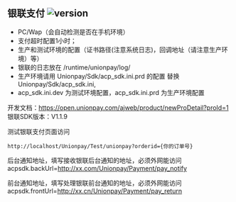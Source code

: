 ## 银联支付 ![version](https://img.shields.io/github/release/ztbcms/ztbcms-Unionpay.svg?maxAge=36000)

- PC/Wap（会自动检测是否在手机环境）
- 支付超时配置1小时；
- 生产和测试环境的配置（证书路径(注意系统日志)，回调地址（请注意生产环境）等）
- 银联的日志放在 /runtime/unionpay/log/
- 生产环境请用 Unionpay/Sdk/acp_sdk.ini.prd 的配置 替换Unionpay/Sdk/acp_sdk.ini,
- acp_sdk.ini.dev 为测试环境配置，acp_sdk.ini.prd 为生产环境配置

开发文档：https://open.unionpay.com/ajweb/product/newProDetail?proId=1
银联SDK版本：V1.1.9

测试银联支付页面访问
```
http://localhost/Unionpay/Test/unionpay?orderid={你的订单号}
```

后台通知地址，填写接收银联后台通知的地址，必须外网能访问
acpsdk.backUrl=http://xx.com/Unionpay/Payment/pay_notify

前台通知地址，填写处理银联前台通知的地址，必须外网能访问
acpsdk.frontUrl=http://xx.cn/Unionpay/Payment/pay_return
